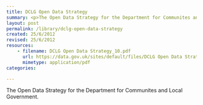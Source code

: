 ```yaml
---
title: DCLG Open Data Strategy
summary: <p>The Open Data Strategy for the Department for Communites and Local Government.</p>
layout: post
permalink: /library/dclg-open-data-strategy
created: 25/6/2012
revised: 25/6/2012
resources:
    - filename: DCLG Open Data Strategy_10.pdf
      url: https://data.gov.uk/sites/default/files/DCLG Open Data Strategy_10.pdf
      mimetype: application/pdf
categories:

---
```


<p>The Open Data Strategy for the Department for Communites and Local Government.</p>
